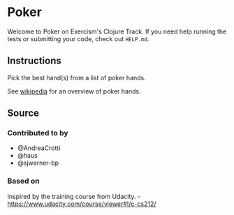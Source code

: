 # Poker

Welcome to Poker on Exercism's Clojure Track.
If you need help running the tests or submitting your code, check out `HELP.md`.

## Instructions

Pick the best hand(s) from a list of poker hands.

See [wikipedia](https://en.wikipedia.org/wiki/List_of_poker_hands) for an
overview of poker hands.

## Source

### Contributed to by

- @AndreaCrotti
- @haus
- @sjwarner-bp

### Based on

Inspired by the training course from Udacity. - https://www.udacity.com/course/viewer#!/c-cs212/